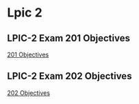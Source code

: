 # Lpic 2

## LPIC-2 Exam 201 Objectives

[201 Objectives](https://github.com/SamanKhalife/linux-Tutorial/blob/main/Lpic%202/LPIC-2%20Exam%20201%20Objectives.md)

## LPIC-2 Exam 202 Objectives

[202 Objectives](https://github.com/SamanKhalife/linux-Tutorial/blob/main/Lpic%202/LPIC-2%20Exam%20202%20Objectives.md)
